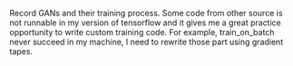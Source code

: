Record GANs and their training process. Some code from other source is not runnable in my version of tensorflow and it gives me a great practice opportunity to write custom training code. For example, train_on_batch never succeed in my machine, I need to rewrite those part using gradient tapes.